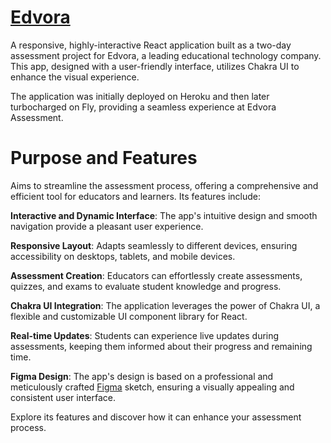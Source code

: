 # [Edvora](https://edvora.joqim.com/) 

A responsive, highly-interactive React application built as a two-day assessment project for Edvora, a leading educational technology company. 
This app, designed with a user-friendly interface, utilizes Chakra UI to enhance the visual experience.

The application was initially deployed on Heroku and then later turbocharged on Fly, providing a seamless experience at Edvora Assessment.

# Purpose and Features
Aims to streamline the assessment process, offering a comprehensive and efficient tool for educators and learners. 
Its features include:

**Interactive and Dynamic Interface**: 
The app's intuitive design and smooth navigation provide a pleasant user experience. <br/>

**Responsive Layout**: 
Adapts seamlessly to different devices, ensuring accessibility on desktops, tablets, and mobile devices. <br/>

**Assessment Creation**: 
Educators can effortlessly create assessments, quizzes, and exams to evaluate student knowledge and progress. <br/>

**Chakra UI Integration**: 
The application leverages the power of Chakra UI, a flexible and customizable UI component library for React. <br/>

**Real-time Updates**: 
Students can experience live updates during assessments, keeping them informed about their progress and remaining time. <br/>

**Figma Design**: 
The app's design is based on a professional and meticulously crafted [Figma](https://www.figma.com/file/bt68IQ0MUbmD01aI91Nius/Exam-form?node-id=0%3A1) sketch, ensuring a visually appealing and consistent user interface.<br/>

Explore its features and discover how it can enhance your assessment process.
